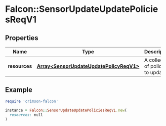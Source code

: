 # Falcon::SensorUpdateUpdatePoliciesReqV1

## Properties

| Name | Type | Description | Notes |
| ---- | ---- | ----------- | ----- |
| **resources** | [**Array&lt;SensorUpdateUpdatePolicyReqV1&gt;**](SensorUpdateUpdatePolicyReqV1.md) | A collection of policies to update |  |

## Example

```ruby
require 'crimson-falcon'

instance = Falcon::SensorUpdateUpdatePoliciesReqV1.new(
  resources: null
)
```

